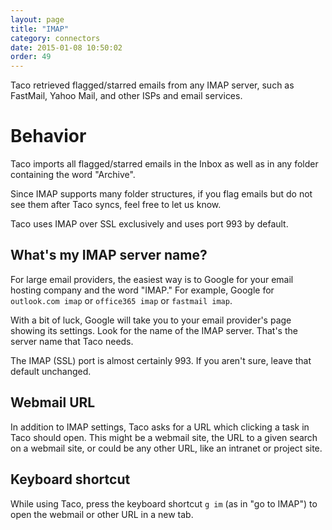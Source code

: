 ```yaml
---
layout: page
title: "IMAP"
category: connectors
date: 2015-01-08 10:50:02
order: 49
---
```


Taco retrieved flagged/starred emails from any IMAP server, such as
FastMail, Yahoo Mail, and other ISPs and email services.

# Behavior

Taco imports all flagged/starred emails in the Inbox as well as in
any folder containing the word "Archive".

Since IMAP supports many folder structures, if you flag emails but do
not see them after Taco syncs, feel free to let us know.

Taco uses IMAP over SSL exclusively and uses port 993 by default.

## What's my IMAP server name?

For large email providers, the easiest way is to Google for your email
hosting company and the word "IMAP." For example, Google for
`outlook.com imap` or `office365 imap` or `fastmail imap`.

With a bit of luck, Google will take you to your email provider's page
showing its settings. Look for the name of the IMAP server. That's the
server name that Taco needs.

The IMAP (SSL) port is almost certainly 993. If you aren't sure, leave
that default unchanged.

## Webmail URL

In addition to IMAP settings, Taco asks for a URL which clicking a
task in Taco should open. This might be a webmail site, the URL
to a given search on a webmail site, or could be any other URL, like
an intranet or project site.

## Keyboard shortcut

While using Taco, press the keyboard shortcut `g im` (as in "go to
IMAP") to open the webmail or other URL in a new tab.
